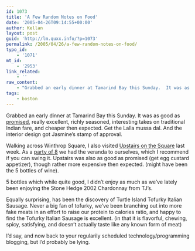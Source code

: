 ```yaml
---
id: 1073
title: 'A Few Random Notes on Food'
date: '2005-04-26T09:14:55+00:00'
author: Kellan
layout: post
guid: 'http://lm.quxx.info/?p=1073'
permalink: /2005/04/26/a-few-random-notes-on-food/
typo_id:
    - '1071'
mt_id:
    - '2953'
link_related:
    - ''
raw_content:
    - "Grabbed an early dinner at Tamarind Bay this Sunday.  It was as good as [promised](http://www.bostonphoenix.com/boston/food_drink/dining/documents/04122412.asp), really excellent, richly seasoned, interesting takes on traditional Indian fare, and cheaper then expected.  Get the Lalla mussa dal.  And the interior design got Jasmine\\'s stamp of approval.\n\nWalking across Winthrop Square, I also visited [Upstairs on the Square](http://www.upstairsonthesquare.com/index.php) last week.  As a [party of 8](http://del.icio.us/kellan/techdinner) we had the veranda to ourselves, which I recommend if you can swing it.  Upstairs was also as good as promised (get egg custard appetizer), though rather more expensive then expected. (might have been the 5 bottles of wine).\n\n5 bottles which while quite good, I didn\\'t enjoy as much as we\\'ve lately been enjoying the Stone Hedge 2002 Chardonnay from TJ\\'s.\n\nEqually surprising, has been the discovery of Turtle Island Tofurky Italian Sausage. Never a big fan of tofurky, we\\'ve been branching out into more fake meats in an effort to raise our protein to calories ratio, and happy to find the Tofurky Italian Sausage is excellent. (in that it is flavorful, chewing, spicy, satisfying, and doesn\\'t actually taste like any known form of meat)\n\nI\\'d say, and now back to your regularily scheduled technology/programming blogging, but I\\'d probably be lying."
tags:
    - boston
---
```


Grabbed an early dinner at Tamarind Bay this Sunday. It was as good as [promised](http://www.bostonphoenix.com/boston/food\_drink/dining/documents/04122412.asp), really excellent, richly seasoned, interesting takes on traditional Indian fare, and cheaper then expected. Get the Lalla mussa dal. And the interior design got Jasmine’s stamp of approval.

Walking across Winthrop Square, I also visited [Upstairs on the Square](http://www.upstairsonthesquare.com/index.php) last week. As a [party of 8](http://del.icio.us/kellan/techdinner) we had the veranda to ourselves, which I recommend if you can swing it. Upstairs was also as good as promised (get egg custard appetizer), though rather more expensive then expected. (might have been the 5 bottles of wine).

5 bottles which while quite good, I didn’t enjoy as much as we’ve lately been enjoying the Stone Hedge 2002 Chardonnay from TJ’s.

Equally surprising, has been the discovery of Turtle Island Tofurky Italian Sausage. Never a big fan of tofurky, we’ve been branching out into more fake meats in an effort to raise our protein to calories ratio, and happy to find the Tofurky Italian Sausage is excellent. (in that it is flavorful, chewing, spicy, satisfying, and doesn’t actually taste like any known form of meat)

I’d say, and now back to your regularily scheduled technology/programming blogging, but I’d probably be lying.